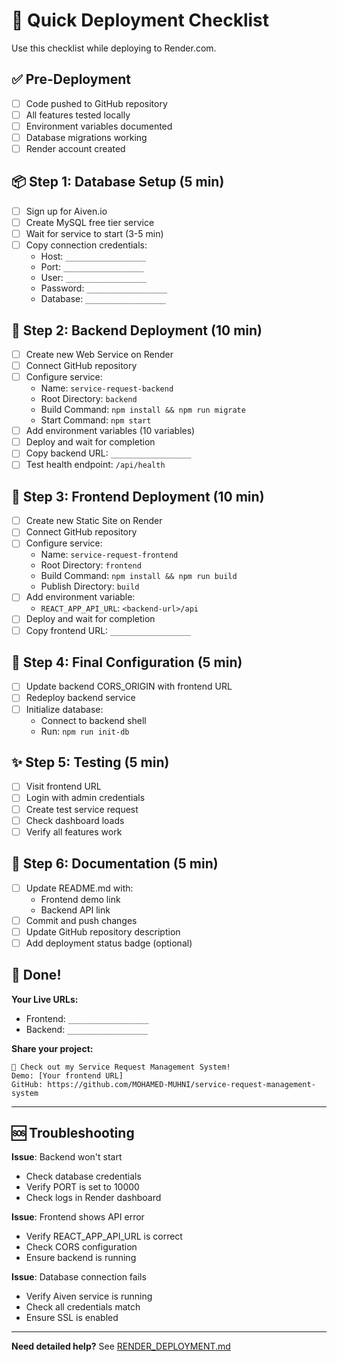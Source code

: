 # 🚀 Quick Deployment Checklist

Use this checklist while deploying to Render.com.

## ✅ Pre-Deployment

- [ ] Code pushed to GitHub repository
- [ ] All features tested locally
- [ ] Environment variables documented
- [ ] Database migrations working
- [ ] Render account created

## 📦 Step 1: Database Setup (5 min)

- [ ] Sign up for Aiven.io
- [ ] Create MySQL free tier service
- [ ] Wait for service to start (3-5 min)
- [ ] Copy connection credentials:
  - Host: `__________________`
  - Port: `__________________`
  - User: `__________________`
  - Password: `__________________`
  - Database: `__________________`

## 🔧 Step 2: Backend Deployment (10 min)

- [ ] Create new Web Service on Render
- [ ] Connect GitHub repository
- [ ] Configure service:
  - Name: `service-request-backend`
  - Root Directory: `backend`
  - Build Command: `npm install && npm run migrate`
  - Start Command: `npm start`
- [ ] Add environment variables (10 variables)
- [ ] Deploy and wait for completion
- [ ] Copy backend URL: `__________________`
- [ ] Test health endpoint: `/api/health`

## 🎨 Step 3: Frontend Deployment (10 min)

- [ ] Create new Static Site on Render
- [ ] Connect GitHub repository
- [ ] Configure service:
  - Name: `service-request-frontend`
  - Root Directory: `frontend`
  - Build Command: `npm install && npm run build`
  - Publish Directory: `build`
- [ ] Add environment variable:
  - `REACT_APP_API_URL`: `<backend-url>/api`
- [ ] Deploy and wait for completion
- [ ] Copy frontend URL: `__________________`

## 🔄 Step 4: Final Configuration (5 min)

- [ ] Update backend CORS_ORIGIN with frontend URL
- [ ] Redeploy backend service
- [ ] Initialize database:
  - Connect to backend shell
  - Run: `npm run init-db`

## ✨ Step 5: Testing (5 min)

- [ ] Visit frontend URL
- [ ] Login with admin credentials
- [ ] Create test service request
- [ ] Check dashboard loads
- [ ] Verify all features work

## 📝 Step 6: Documentation (5 min)

- [ ] Update README.md with:
  - Frontend demo link
  - Backend API link
- [ ] Commit and push changes
- [ ] Update GitHub repository description
- [ ] Add deployment status badge (optional)

## 🎉 Done!

**Your Live URLs:**
- Frontend: `__________________`
- Backend: `__________________`

**Share your project:**
```
🚀 Check out my Service Request Management System!
Demo: [Your frontend URL]
GitHub: https://github.com/MOHAMED-MUHNI/service-request-management-system
```

---

## 🆘 Troubleshooting

**Issue**: Backend won't start
- Check database credentials
- Verify PORT is set to 10000
- Check logs in Render dashboard

**Issue**: Frontend shows API error
- Verify REACT_APP_API_URL is correct
- Check CORS configuration
- Ensure backend is running

**Issue**: Database connection fails
- Verify Aiven service is running
- Check all credentials match
- Ensure SSL is enabled

---

**Need detailed help?** See [RENDER_DEPLOYMENT.md](./RENDER_DEPLOYMENT.md)
